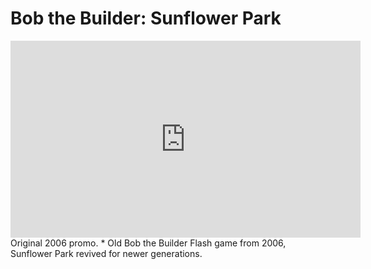 # Bob the Builder: Sunflower Park
<iframe width="560" height="315" src="https://www.youtube.com/embed/zwQB9MX4xL8" title="YouTube video player" frameborder="0" allow="accelerometer; autoplay; clipboard-write; encrypted-media; gyroscope; picture-in-picture" allowfullscreen></iframe>
Original 2006 promo.
* Old Bob the Builder Flash game from 2006, Sunflower Park revived for newer generations.
